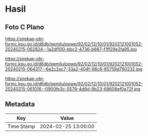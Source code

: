 # Hasil

## Foto C Plano

https://sirekap-obj-formc.kpu.go.id/d6db/pemilu/ppwp/92/02/12/10/01/9202121001052-20240215-062824--1a2df100-bbc2-4736-b667-f1ff29e2fa95.jpg

https://sirekap-obj-formc.kpu.go.id/d6db/pemilu/ppwp/92/02/12/10/01/9202121001052-20240215-064317--6e2c2ec7-33a2-404f-98c6-85759d790232.jpg

https://sirekap-obj-formc.kpu.go.id/d6db/pemilu/ppwp/92/02/12/10/01/9202121001052-20240215-061016--0900fe3c-5579-4d6d-9b23-69608ef0e72f.jpg


## Metadata

| Key        | Value               |
| ---------- | ------------------- |
| Time Stamp | 2024-02-25 13:00:00 |



